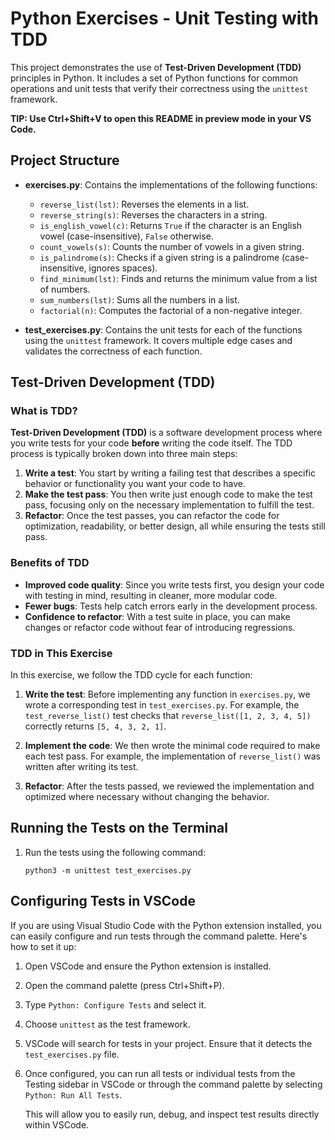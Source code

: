 # Python Exercises - Unit Testing with TDD

This project demonstrates the use of **Test-Driven Development (TDD)** principles in Python. It includes a set of Python functions for common operations and unit tests that verify their correctness using the `unittest` framework.

**TIP: Use Ctrl+Shift+V to open this README in preview mode in your VS Code.**

## Project Structure

- **exercises.py**: Contains the implementations of the following functions:
  - `reverse_list(lst)`: Reverses the elements in a list.
  - `reverse_string(s)`: Reverses the characters in a string.
  - `is_english_vowel(c)`: Returns `True` if the character is an English vowel (case-insensitive), `False` otherwise.
  - `count_vowels(s)`: Counts the number of vowels in a given string.
  - `is_palindrome(s)`: Checks if a given string is a palindrome (case-insensitive, ignores spaces).
  - `find_minimum(lst)`: Finds and returns the minimum value from a list of numbers.
  - `sum_numbers(lst)`: Sums all the numbers in a list.
  - `factorial(n)`: Computes the factorial of a non-negative integer.

- **test_exercises.py**: Contains the unit tests for each of the functions using the `unittest` framework. It covers multiple edge cases and validates the correctness of each function.

## Test-Driven Development (TDD)

### What is TDD?

**Test-Driven Development (TDD)** is a software development process where you write tests for your code **before** writing the code itself. The TDD process is typically broken down into three main steps:

1. **Write a test**: You start by writing a failing test that describes a specific behavior or functionality you want your code to have.
2. **Make the test pass**: You then write just enough code to make the test pass, focusing only on the necessary implementation to fulfill the test.
3. **Refactor**: Once the test passes, you can refactor the code for optimization, readability, or better design, all while ensuring the tests still pass.

### Benefits of TDD

- **Improved code quality**: Since you write tests first, you design your code with testing in mind, resulting in cleaner, more modular code.
- **Fewer bugs**: Tests help catch errors early in the development process.
- **Confidence to refactor**: With a test suite in place, you can make changes or refactor code without fear of introducing regressions.

### TDD in This Exercise

In this exercise, we follow the TDD cycle for each function:

1. **Write the test**: Before implementing any function in `exercises.py`, we wrote a corresponding test in `test_exercises.py`. For example, the `test_reverse_list()` test checks that `reverse_list([1, 2, 3, 4, 5])` correctly returns `[5, 4, 3, 2, 1]`.

2. **Implement the code**: We then wrote the minimal code required to make each test pass. For example, the implementation of `reverse_list()` was written after writing its test.

3. **Refactor**: After the tests passed, we reviewed the implementation and optimized where necessary without changing the behavior.

## Running the Tests on the Terminal


1. Run the tests using the following command:

   ```
   python3 -m unittest test_exercises.py
   ```

## Configuring Tests in VSCode

If you are using Visual Studio Code with the Python extension installed, you can easily configure and run tests through the command palette. Here's how to set it up:

1. Open VSCode and ensure the Python extension is installed.
2. Open the command palette (press Ctrl+Shift+P).
3. Type `Python: Configure Tests` and select it.
4. Choose `unittest` as the test framework.
5. VSCode will search for tests in your project. Ensure that it detects the `test_exercises.py` file.
6. Once configured, you can run all tests or individual tests from the Testing sidebar in VSCode or through the command palette by selecting `Python: Run All Tests`.

   This will allow you to easily run, debug, and inspect test results directly within VSCode.
